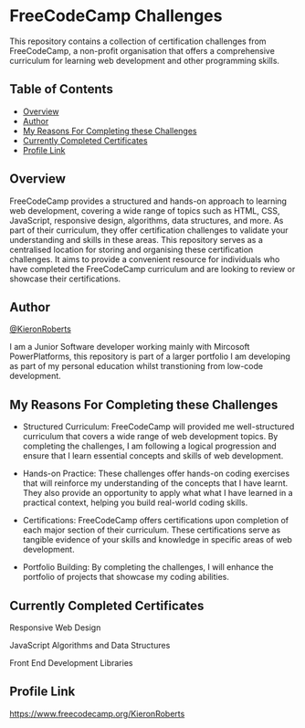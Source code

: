 # FreeCodeCamp Challenges

This repository contains a collection of certification challenges from FreeCodeCamp, a non-profit organisation that offers a comprehensive curriculum for learning web development and other programming skills.

## Table of Contents

- [Overview](#overview)
- [Author](#author)
- [My Reasons For Completing these Challenges](#My-Reasons-For-Completing-these-Challenges)
- [Currently Completed Certificates](#Currently-Completed-Certificates)
- [Profile Link](#Profile-Link)


## Overview

  FreeCodeCamp provides a structured and hands-on approach to learning web development, covering a wide range of topics such as HTML, CSS, JavaScript, responsive design, algorithms, data structures, and more. As part of their curriculum, they offer certification challenges to validate your understanding and skills in these areas.
  This repository serves as a centralised location for storing and organising these certification challenges. It aims to provide a convenient resource for individuals who have completed the FreeCodeCamp curriculum and are looking to review or showcase their certifications.

## Author

[@KieronRoberts](https://github.com/KieronRoberts)

I am a Junior Software developer working mainly with Mircosoft PowerPlatforms, this repository is part of a larger portfolio I am developing as part of my personal education whilst transtioning from low-code development.

## My Reasons For Completing these Challenges

- Structured Curriculum:
FreeCodeCamp will provided me well-structured curriculum that covers a wide range of web development topics. By completing the challenges, I am following a logical progression and ensure that I learn essential concepts and skills of web development.

- Hands-on Practice: 
These challenges offer hands-on coding exercises that will reinforce my understanding of the concepts that I have learnt. They also provide an opportunity to apply what what I have learned in a practical context, helping you build real-world coding skills.

- Certifications: 
FreeCodeCamp offers certifications upon completion of each major section of their curriculum. These certifications serve as tangible evidence of your skills and knowledge in specific areas of web development.

- Portfolio Building: 
By completing the challenges, I will enhance the portfolio of projects that showcase my coding abilities. 

## Currently Completed Certificates

Responsive Web Design

JavaScript Algorithms and Data Structures

Front End Development Libraries

## Profile Link

https://www.freecodecamp.org/KieronRoberts
